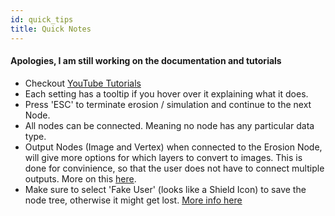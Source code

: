 ```yaml
---
id: quick_tips
title: Quick Notes
---
```


#### Apologies, I am still working on the documentation and tutorials

- Checkout [YouTube Tutorials](https://www.youtube.com/watch?v=8aD25sGWOyU&list=PLHo6jWZwwzK94EFpfp8fWfslsWRQAXG20)
- Each setting has a tooltip if you hover over it explaining what it does.
- Press 'ESC' to terminate erosion / simulation and continue to the next Node.
- All nodes can be connected. Meaning no node has any particular data type.
- Output Nodes (Image and Vertex) when connected to the Erosion Node,
will give more options for which layers to convert to images. This is done for convinience,
so that the user does not have to connect multiple outputs. 
More on this [here](io_nodes.md#image-output-node).
- Make sure to select 'Fake User' (looks like a Shield Icon) to save the node tree, otherwise
it might get lost. 
[More info here](getting_started.md#make-sure-to-select-fake-user-otherwise-your-node-setup-will-be-lost)